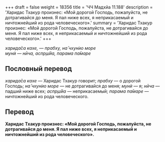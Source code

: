 +++
draft = false
weight = 18356
title = 'ЧЧ Мадхйа 11.188'
description = 'Харидас Тхакур произнес: «Мой дорогой Господь, пожалуйста, не дотрагивайся до меня. Я пал ниже всех, я неприкасаемый и ничтожнейший из рода человеческого».'
summary = 'Харидас Тхакур произнес: «Мой дорогой Господь, пожалуйста, не дотрагивайся до меня. Я пал ниже всех, я неприкасаемый и ничтожнейший из рода человеческого».'
+++

_харида̄са кахе, — прабху, на̄ чхун̇ио море  
мун̃и — нӣча, аспр̣ш́йа, парама па̄маре_

## Пословный перевод

_харида̄са_ _кахе_ — Харидас Тхакур говорит; _прабху_ — о дорогой Господь; _на̄_ _чхун̇ио_ _море_ — не дотрагивайся до меня; _мун̃и_ — я; _нӣча_ — падший ниже всех; _аспр̣ш́йа_ — неприкасаемый; _парама_ _па̄маре_ — ничтожнейший из рода человеческого.

## Перевод

**Харидас Тхакур произнес: «Мой дорогой Господь, пожалуйста, не дотрагивайся до меня. Я пал ниже всех, я неприкасаемый и ничтожнейший из рода человеческого».**
